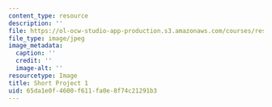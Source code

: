 ```yaml
---
content_type: resource
description: ''
file: https://ol-ocw-studio-app-production.s3.amazonaws.com/courses/res-3-002-collaborative-design-and-creative-expression-with-arduino-microcontrollers-january-iap-2017/65da1e0f4600f611fa0e8f74c21291b3_SP1.jpg
file_type: image/jpeg
image_metadata:
  caption: ''
  credit: ''
  image-alt: ''
resourcetype: Image
title: Short Project 1
uid: 65da1e0f-4600-f611-fa0e-8f74c21291b3
---
```

